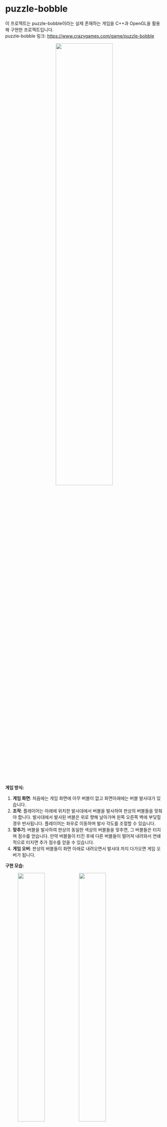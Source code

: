 # puzzle-bobble

이 프로젝트는 puzzle-bobble이라는 실제 존재하는 게임을 C++과 OpenGL을 활용해 구현한 프로젝트입니다.<br/>
puzzle-bobble 링크: https://www.crazygames.com/game/puzzle-bobble

<p align="center">
<img src=https://github.com/jiwoo219/puzzle-bobble/assets/78020027/e42e1fc9-a40a-4cf7-97e1-218613673bcb width="60%" height="60%"/>
</p>

**게임 방식:**

1. **게임 화면**: 처음에는 게임 화면에 아무 버블이 없고 화면아래에는 버블 발사대가 있습니다.
2. **조작**: 플레이어는 아래에 위치한 발사대에서 버블을 발사하여 판상의 버블들을 맞춰야 합니다. 발사대에서 발사된 버블은 위로 향해 날아가며 왼쪽 오른쪽 벽에 부딪힐 경우 반사됩니다. 플레이어는 좌우로 이동하며 발사 각도를 조절할 수 있습니다. 
3. **맞추기**: 버블을 발사하여 판상의 동일한 색상의 버블들을 맞추면, 그 버블들은 터지며 점수를 얻습니다. 만약 버블들이 터진 후에 다른 버블들이 떨어져 내려와서 연쇄적으로 터지면 추가 점수를 얻을 수 있습니다.
4. **게임 오버**: 판상의 버블들이 화면 아래로 내려오면서 발사대 까지 다가오면 게임 오버가 됩니다.

**구현 모습:**
<figure class="half">
<img src=https://github.com/jiwoo219/puzzle-bobble/assets/78020027/7f80d93c-8fde-4a5d-b431-0d2dd76366e3 width="45%" height="45%"/>
<img src=https://github.com/jiwoo219/puzzle-bobble/assets/78020027/b0b8bc6b-013d-4450-9084-8eb48660a85e width="45%" height="45%"/>
</figure>
